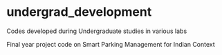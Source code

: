 # undergrad_development
Codes developed during Undergraduate studies in various labs

Final year project code on Smart Parking Management for Indian Context
